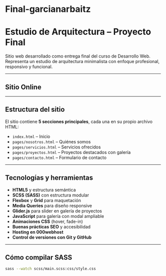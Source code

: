 # Final-garcianarbaitz
# Estudio de Arquitectura – Proyecto Final

Sitio web desarrollado como entrega final del curso de Desarrollo Web.  
Representa un estudio de arquitectura minimalista con enfoque profesional, responsivo y funcional.

---

## Sitio Online



---

## Estructura del sitio

El sitio contiene **5 secciones principales**, cada una en su propio archivo HTML:

- `index.html` – Inicio
- `pages/nosotros.html` – Quiénes somos
- `pages/servicios.html` – Servicios ofrecidos
- `pages/proyectos.html` – Proyectos destacados con galería
- `pages/contacto.html` – Formulario de contacto

---

## Tecnologías y herramientas

- **HTML5** y estructura semántica
- **SCSS (SASS)** con estructura modular
- **Flexbox** y **Grid** para maquetación
- **Media Queries** para diseño responsive
- **Glider.js** para slider en galería de proyectos
- **JavaScript** para galería con modal ampliable
- **Animaciones CSS** (hover, fade-in)
- **Buenas prácticas SEO** y accesibilidad
- **Hosting en 000webhost**
- **Control de versiones con Git y GitHub**

---

## Cómo compilar SASS

```bash
sass --watch scss/main.scss:css/style.css

